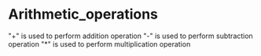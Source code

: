 # Arithmetic_operations
"+" is used to perform addition operation
"-" is used to perform subtraction operation
"*" is used to perform multiplication operation
